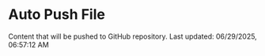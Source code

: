 # Auto Push File

Content that will be pushed to GitHub repository.
Last updated: 06/29/2025, 06:57:12 AM